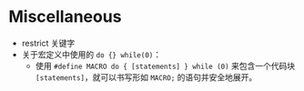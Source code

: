 # Miscellaneous

* restrict 关键字
* 关于宏定义中使用的 `do {} while(0)`：
  * 使用 `#define MACRO do { [statements] } while (0)`  来包含一个代码块 `[statements]`，就可以书写形如 `MACRO;` 的语句并安全地展开。


